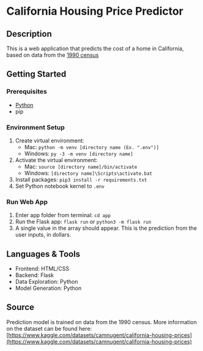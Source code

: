 # California Housing Price Predictor

## Description

This is a web application that predicts the cost of a home in California, based on data from the [1990 census](https://www.kaggle.com/datasets/camnugent/california-housing-prices)

## Getting Started

### Prerequisites

- [Python](https://www.python.org/downloads/)
- pip

### Environment Setup

1. Create virtual environment:
    - Mac: `python -m venv [directory name (Ex. ".env")]`
    - Windows: `py -3 -m venv [directory name]`
2. Activate the virtual environment:
    - Mac: `source [directory name]/bin/activate`
    - Windows: `[directory name]\Scripts\activate.bat`
3. Install packages: `pip3 install -r requirements.txt`
4. Set Python notebook kernel to `.env`

### Run Web App

1. Enter app folder from terminal: `cd app`
2. Run the Flask app: `flask run` or `python3 -m flask run`
3. A single value in the array should appear. This is the prediction from the user inputs, in dollars.

## Languages & Tools

- Frontend: HTML/CSS
- Backend: Flask
- Data Exploration: Python
- Model Generation: Python

## Source

Prediction model is trained on data from the 1990 census. More information on the dataset can be found here: [https://www.kaggle.com/datasets/camnugent/california-housing-prices](https://www.kaggle.com/datasets/camnugent/california-housing-prices)

